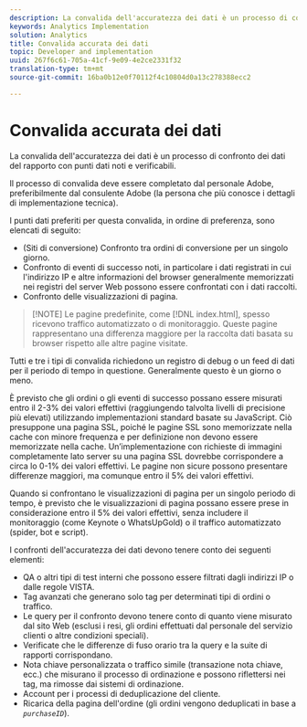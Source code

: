 ```yaml
---
description: La convalida dell'accuratezza dei dati è un processo di confronto dei dati del rapporto con punti dati noti e verificabili.
keywords: Analytics Implementation
solution: Analytics
title: Convalida accurata dei dati
topic: Developer and implementation
uuid: 267f6c61-705a-41cf-9e09-4e2ce2331f32
translation-type: tm+mt
source-git-commit: 16ba0b12e0f70112f4c10804d0a13c278388ecc2

---
```



# Convalida accurata dei dati

La convalida dell'accuratezza dei dati è un processo di confronto dei dati del rapporto con punti dati noti e verificabili.

Il processo di convalida deve essere completato dal personale Adobe, preferibilmente dal consulente Adobe (la persona che più conosce i dettagli di implementazione tecnica).

I punti dati preferiti per questa convalida, in ordine di preferenza, sono elencati di seguito:

* (Siti di conversione) Confronto tra ordini di conversione per un singolo giorno.
* Confronto di eventi di successo noti, in particolare i dati registrati in cui l'indirizzo IP e altre informazioni del browser generalmente memorizzati nei registri del server Web possono essere confrontati con i dati raccolti.
* Confronto delle visualizzazioni di pagina.

> [!NOTE] Le pagine predefinite, come [!DNL index.html], spesso ricevono traffico automatizzato o di monitoraggio. Queste pagine rappresentano una differenza maggiore per la raccolta dati basata su browser rispetto alle altre pagine visitate.

Tutti e tre i tipi di convalida richiedono un registro di debug o un feed di dati per il periodo di tempo in questione. Generalmente questo è un giorno o meno.

È previsto che gli ordini o gli eventi di successo possano essere misurati entro il 2-3% dei valori effettivi (raggiungendo talvolta livelli di precisione più elevati) utilizzando implementazioni standard basate su JavaScript. Ciò presuppone una pagina SSL, poiché le pagine SSL sono memorizzate nella cache con minore frequenza e per definizione non devono essere memorizzate nella cache. Un’implementazione con richieste di immagini completamente lato server su una pagina SSL dovrebbe corrispondere a circa lo 0-1% dei valori effettivi. Le pagine non sicure possono presentare differenze maggiori, ma comunque entro il 5% dei valori effettivi.

Quando si confrontano le visualizzazioni di pagina per un singolo periodo di tempo, è previsto che le visualizzazioni di pagina possano essere prese in considerazione entro il 5% dei valori effettivi, senza includere il monitoraggio (come Keynote o WhatsUpGold) o il traffico automatizzato (spider, bot e script).

I confronti dell'accuratezza dei dati devono tenere conto dei seguenti elementi:

* QA o altri tipi di test interni che possono essere filtrati dagli indirizzi IP o dalle regole VISTA.
* Tag avanzati che generano solo tag per determinati tipi di ordini o traffico.
* Le query per il confronto devono tenere conto di quanto viene misurato dal sito Web (esclusi i resi, gli ordini effettuati dal personale del servizio clienti o altre condizioni speciali).
* Verificate che le differenze di fuso orario tra la query e la suite di rapporti corrispondano.
* Nota chiave personalizzata o traffico simile (transazione nota chiave, ecc.) che misurano il processo di ordinazione e possono riflettersi nei tag, ma rimosse dai sistemi di ordinazione.
* Account per i processi di deduplicazione del cliente.
* Ricarica della pagina dell'ordine (gli ordini vengono deduplicati in base a *`purchaseID`*).

